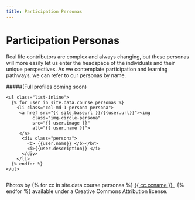 ```yaml
---
title: Participation Personas
---
```


# Participation Personas

  Real life contributors are complex and always changing, but these personas will more easily let us enter the headspace of the individuals and their unique perspectives.  As we contemplate participation and learning pathways, we can refer to our personas by name.

#####(Full profiles coming soon)

<section class="">
  <div class="containers">
  
    <ul class="list-inline">
      {% for user in site.data.course.personas %}
        <li class="col-md-1-persona persona">
         <a href src="{{ site.baseurl }}/{{user.url}}"><img
              class="img-circle-persona"
              src="{{ user.image }}"
              alt="{{ user.name }}"> 
         </a>
          <div class="persona">
            <b> {{user.name}} </b></br>
            <i>{{user.description}} </i> 
          </div>
        </li>
      {% endfor %}
    </ul>
  </div>
</section>

<div style="float:left">
  
  Photos by {% for cc in site.data.course.personas %}
   <a href="{{ cc.imagecc }}">{{ cc.ccname }} </a>, 
  {% endfor %}
  available under a Creative Commons Attribution license.

</div>



